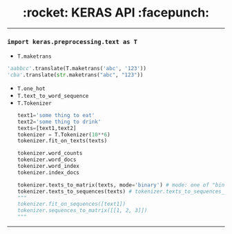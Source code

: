<h1 align = "center">:rocket: KERAS API :facepunch:</h1>

---
### `import keras.preprocessing.text as T`
- `T.maketrans`
```python
'aabbcc'.translate(T.maketrans('abc', '123'))
'cba'.translate(str.maketrans("abc", "123"))
```
- `T.one_hot`
- `T.text_to_word_sequence`
- `T.Tokenizer`
  ```python
  text1='some thing to eat'
  text2='some thing to drink'
  texts=[text1,text2]
  tokenizer = T.Tokenizer(10**6)
  tokenizer.fit_on_texts(texts)
  
  tokenizer.word_counts
  tokenizer.word_docs
  tokenizer.word_index
  tokenizer.index_docs
  
  tokenizer.texts_to_matrix(texts, mode='binary') # mode: one of "binary", "count", "tfidf", "freq".
  tokenizer.texts_to_sequences(texts) # tokenizer.texts_to_sequences_generator(texts)
  """
  tokenizer.fit_on_sequences([text1])
  tokenizer.sequences_to_matrix([[1, 2, 3]])
  """
  ```

---
